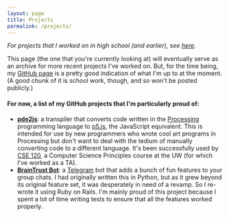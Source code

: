 ```yaml
---
layout: page
title: Projects
permalink: /projects/
---
```


_For projects that I worked on in high school (and earlier), see [here](/projects/high_school/)._

This page (the one that you're currently looking at) will eventually serve as an archive for more recent projects I've worked on. But, for the time being, my [GitHub page](https://github.com/terabyte128) is a pretty good indication of what I'm up to at the moment. (A good chunk of it is school work, though, and so won't be posted publicly.)

#### For now, a list of my GitHub projects that I'm particularly proud of:
- [**pde2js**](https://github.com/terabyte128/pde2js): a transpiler that converts code written in the [Processing](http://processing.org) programming language to [p5.js](https://p5js.org/), the JavaScript equivalent. This is intended for use by new programmers who wrote cool art programs in Processing but don't want to deal with the tedium of manually converting code to a different language. It's been successfully used by [CSE 120](http://cs.uw.edu/120), a Computer Science Principles course at the UW (for which I've worked as a TA).
- [**BrainTrust Bot**](https://github.com/terabyte128/braintrust-bot-rails): a [Telegram](https://telegram.org) bot that adds a bunch of fun features to your group chats. I had originally written this in Python, but as it grew beyond its original feature set, it was desperately in need of a revamp. So I re-wrote it using Ruby on Rails. I'm mainly proud of this project because I spent a lot of time writing tests to ensure that all the features worked properly.
